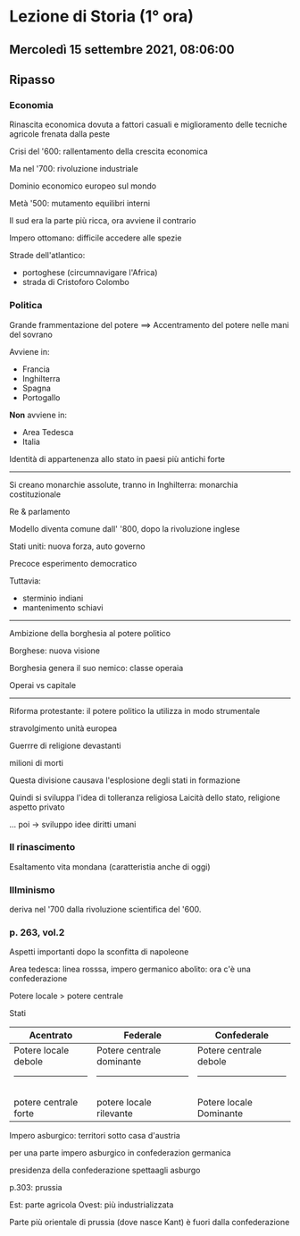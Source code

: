 # Lezione di Storia (1° ora)

## Mercoledì 15 settembre 2021, 08:06:00
## Ripasso

### Economia
Rinascita economica dovuta a fattori casuali e miglioramento delle tecniche agricole
frenata dalla peste

Crisi del '600: rallentamento della crescita economica

Ma nel '700: rivoluzione industriale

Dominio economico europeo sul mondo


Metà '500: mutamento equilibri interni

Il sud era la parte più ricca, ora avviene il contrario

Impero ottomano: difficile accedere alle spezie

Strade dell'atlantico: 
* portoghese (circumnavigare l'Africa)
* strada di Cristoforo Colombo

### Politica

Grande frammentazione del potere ==> Accentramento del potere nelle mani del sovrano

Avviene in:
* Francia
* Inghilterra
* Spagna
* Portogallo

**Non** avviene in:
* Area Tedesca
* Italia

Identità di appartenenza allo stato in paesi più antichi forte


---
Si creano monarchie assolute, tranno in Inghilterra: monarchia costituzionale

Re & parlamento

Modello diventa comune dall' '800, 
dopo la rivoluzione inglese 


Stati uniti: nuova forza, auto governo

Precoce esperimento democratico

Tuttavia:
* sterminio indiani
* mantenimento schiavi

---

Ambizione della borghesia al potere politico 

Borghese: nuova visione


Borghesia genera il suo nemico: classe operaia



Operai vs capitale

---

Riforma protestante: il potere politico la utilizza in modo strumentale

stravolgimento unità europea 


Guerrre di religione devastanti 

milioni di morti


Questa divisione causava l'esplosione degli stati in formazione

Quindi si sviluppa l'idea di tolleranza religiosa
Laicità dello stato, religione aspetto privato

... poi $\to$ sviluppo idee diritti umani


### Il rinascimento


Esaltamento vita mondana (caratteristia anche di oggi)


### Illminismo
deriva nel '700 dalla rivoluzione scientifica del '600.


### p. 263, vol.2

Aspetti importanti dopo la sconfitta di napoleone


Area tedesca: linea rosssa, impero germanico abolito: ora c'è una confederazione

Potere locale > potere centrale

Stati

|Acentrato|Federale|Confederale|
|---|---|---|
|Potere locale debole <hr /> <br /> potere centrale forte|Potere centrale dominante<hr /> <br />potere locale rilevante|Potere centrale debole<hr /> <br />Potere locale Dominante|

Impero asburgico: territori sotto casa d'austria

per una parte impero asburgico in confederazion germanica

presidenza della confederazione spettaagli asburgo


p.303: prussia

Est: parte agricola
Ovest: più industrializzata


Parte più orientale di prussia (dove nasce Kant) è fuori dalla confederazione


<!--stackedit_data:
eyJoaXN0b3J5IjpbNzU0MDk0NTE1XX0=
-->